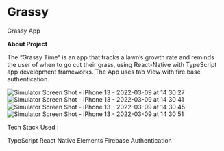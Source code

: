 # Grassy
Grassy App

**About Project**

The “Grassy Time“  is an app that tracks a lawn’s growth rate and reminds the user of when to go cut their grass, using React-Native with TypeScript app development frameworks. The App uses tab View with fire base authentication.

![Simulator Screen Shot - iPhone 13 - 2022-03-09 at 14 30 27](https://user-images.githubusercontent.com/101162397/157408219-06ca373e-5e69-4bc7-a045-fc7575f11390.png)
![Simulator Screen Shot - iPhone 13 - 2022-03-09 at 14 30 41](https://user-images.githubusercontent.com/101162397/157408242-fc44a5dd-530f-4059-8586-dc37ca9e9348.png)
![Simulator Screen Shot - iPhone 13 - 2022-03-09 at 14 30 45](https://user-images.githubusercontent.com/101162397/157408244-654fc4a1-e89c-4564-89ce-1185ba275558.png)
![Simulator Screen Shot - iPhone 13 - 2022-03-09 at 14 30 51](https://user-images.githubusercontent.com/101162397/157408254-fd5b967d-4b0d-462d-a29e-8a9a3d25e847.png)


Tech Stack Used :

TypeScript
React Native Elements
Firebase Authentication
